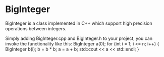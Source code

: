 BigInteger
==================
BigInteger is a class implemented in C++ which support high precision operations between integers.

Simply adding BigInteger.cpp and BigInteger.h to your project, you can invoke the functionality like this:
    BigInteger a(0);
    for (int i = 1; i <= n; i++)
    {
        BigInteger b(i);
        b = b * b;
        a = a + b;
        std::cout << a << std::endl;
    }
